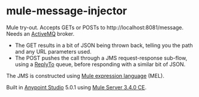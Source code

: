 mule-message-injector
=====================

Mule try-out.  Accepts GETs or POSTs to http://localhost:8081/message.  Needs an [ActiveMQ](http://activemq.apache.org/) broker.

* The GET results in a bit of JSON being thrown back, telling you the path and any URL parameters used.
* The POST pushes the call through a JMS request-response sub-flow, using a [ReplyTo](http://activemq.apache.org/how-should-i-implement-request-response-with-jms.html) queue, before responding with a similar bit of JSON.

The JMS is constructed using [Mule expression language](http://www.mulesoft.org/documentation/display/current/Mule+Expression+Language+MEL) (MEL).

Built in [Anypoint Studio](http://www.mulesoft.org/download-mule-esb-community-edition) 5.0.1 using [Mule Server 3.4.0 CE](https://www.mulesoft.com/platform/soa/mule-esb-open-source-esb). 
